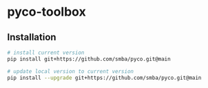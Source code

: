 # pyco-toolbox

## Installation
```bash
# install current version
pip install git+https://github.com/smba/pyco.git@main 

# update local version to current version
pip install --upgrade git+https://github.com/smba/pyco.git@main 
```
